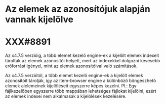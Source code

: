 
# Az elemek az azonosítójuk alapján vannak kijelölve
# XXX#8891
  Az x4.7.5 verzióig, a több elemet kezelő engine-ek a kijelölt elemek indexeit
  tárolták az elemek azonosítói helyett, mert az indexekkel dolgozni kevesebb
  erőforrást igényel, mint az elemek azonosítóival való számítások.

  Az x4.7.5 verziótól, a több elemet kezelő engine-ek a kijelölt elemek azonosítóit
  tárolják, így az item-browser engine a különböző böngészhető elemek alelemeinek
  kijelöléseit egyszerre képes kezelni.
  Pl.: Egy fájlkezelőben egyszerre több mappában lehetséges fájlokat kijelölni,
       ezért az elemek indexei nem alkalmasak a kijelölések kezelésére.
